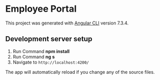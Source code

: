 # Employee Portal 

This project was generated with [Angular CLI](https://github.com/angular/angular-cli) version 7.3.4.

## Development server setup

1. Run Command __npm install__
2. Run Command __ng s__
3. Navigate to `http://localhost:4200/`

The app will automatically reload if you change any of the source files.

